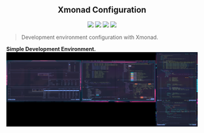   <div>
  	<h2 align='center'> Xmonad Configuration </h2>
  	<p align='center'>
  		<img src='https://img.shields.io/badge/Kernel-Linux-informational?style=for-the-badge&logo=linux&logoColor=faee0c&color=000000'/>
  		<img src='https://img.shields.io/badge/System-Fedora-informational?style=for-the-badge&logo=fedora&logoColor=3c6eb5&color=3c6eb5'/>
  		<img src='https://img.shields.io/badge/Editor-Neovim-informational?style=for-the-badge&logo=neovim&logoColor=69ef14&color=076694'/>
  		<img src='https://img.shields.io/badge/Code-Haskell-informational?style=for-the-badge&logo=haskell&logoColor=fca7ea&color=9d7cd8'/>
  	</p>
  </div>

  > Development environment configuration with Xmonad.

**Simple Development Environment.**
![xmonad](https://raw.githubusercontent.com/Fausto-Korpsvart/xmonad/main/screeshots/xmonad.png)

